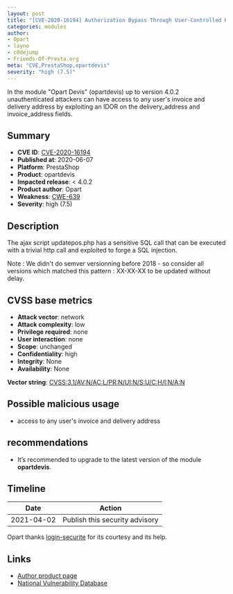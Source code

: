 ```yaml
---
layout: post
title: "[CVE-2020-16194] Authorization Bypass Through User-Controlled Key"
categories: modules
author:
- Opart
- layno
- c0dejump
- Friends-Of-Presta.org
meta: "CVE,PrestaShop,opartdevis"
severity: "high (7.5)"
---
```


In the module "Opart Devis" (opartdevis) up to version 4.0.2 unauthenticated attackers can have access to any user's invoice and delivery address by exploiting an IDOR on the delivery_address and invoice_address fields.


## Summary

* **CVE ID**: [CVE-2020-16194](https://nvd.nist.gov/vuln/detail/CVE-2020-16194)
* **Published at**: 2020-06-07
* **Platform**: PrestaShop
* **Product**: opartdevis
* **Impacted release**: < 4.0.2 
* **Product author**: Opart
* **Weakness**: [CWE-639](https://cwe.mitre.org/data/definitions/639.html)
* **Severity**: high (7.5)

## Description

The ajax script updatepos.php has a sensitive SQL call that can be executed with a trivial http call and exploited to forge a SQL injection.

Note : We didn't do semver versionning before 2018 - so consider all versions which matched this pattern : XX-XX-XX to be updated without delay.

## CVSS base metrics

* **Attack vector**: network
* **Attack complexity**: low
* **Privilege required**: none
* **User interaction**: none
* **Scope**: unchanged
* **Confidentiality**: high
* **Integrity**: None
* **Availability**: None

**Vector string**: [CVSS:3.1/AV:N/AC:L/PR:N/UI:N/S:U/C:H/I:N/A:N](https://nvd.nist.gov/vuln-metrics/cvss/v3-calculator?vector=AV:N/AC:L/PR:N/UI:N/S:U/C:L/I:N/A:N)

## Possible malicious usage

* access to any user's invoice and delivery address

## recommendations

* It’s recommended to upgrade to the latest version of the module **opartdevis**.

## Timeline

| Date | Action |
|--|--|
| 2021-04-02 | Publish this security advisory |


Opart thanks [login-securite](https://github.com/login-securite) for its courtesy and its help.

## Links

* [Author product page](https://www.store-opart.fr/p/25-devis.html)
* [National Vulnerability Database](https://nvd.nist.gov/vuln/detail/CVE-2020-16194)
